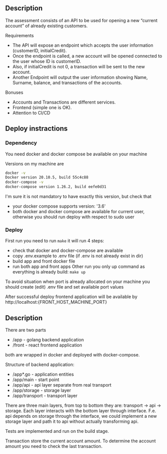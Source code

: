 ## Description

The assessment consists of an API to be used for opening a new “current account” of already existing
customers.

Requirements
- The API will expose an endpoint which accepts the user information (customerID,
initialCredit).
- Once the endpoint is called, a new account will be opened connected to the user whose ID is
customerID.
- Also, if initialCredit is not 0, a transaction will be sent to the new account.
- Another Endpoint will output the user information showing Name, Surname, balance, and transactions of the accounts.

Bonuses
- Accounts and Transactions are different services.
- Frontend (simple one is OK).
- Attention to CI/CD

## Deploy instractions

### Dependency
You need docker and docker compose be available on your machine

Versions on my machine are
```bash
docker -v
Docker version 20.10.5, build 55c4c88
docker-compose -v
docker-compose version 1.26.2, build eefe0d31
```
I'm sure it is not mandatory to have exactly this version, but check that
- your docker compose supports version: '3.6'
- both docker and docker compose are available for current user, otherwise you should run deploy with respect to sudo user

### Deploy
First run you need to run ```make``` it will run 4 steps:
- check that docker and docker-compose are available
- copy .env.example to .env file (if .env is not already exist in dir)
- build app and front docker file
- run both app and front apps
Other run you only up command as everything is already build: ```make up```

To avoid situation when port is already allocated on your machine you should create (edit) .env file and set available port values

After successful deploy frontend application will be available by http://localhost:{FRONT_HOST_MACHINE_PORT}

## Description
There are two parts
- /app - golang backend application
- /front - react frontend application

both are wrapped in docker and deployed with docker-compose.

Structure of backend application:
- /app*.go - application entities
- /app/main - start point
- /app/api - api layer separate from real transport
- /app/storage - storage layer
- /app/transport - transport layer

There are three main layers, from top to bottom they are: transport -> api -> storage. Each layer interacts with the bottom layer through interface. F.e. api depends on storage through the interface, we could implement a new storage layer and path it to api without actually transforming api.

Tests are implemented and run on the build stage.

Transaction store the current account amount. To determine the account amount you need to check the last transaction.